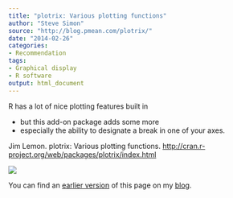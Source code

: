 ```yaml
---
title: "plotrix: Various plotting functions"
author: "Steve Simon"
source: "http://blog.pmean.com/plotrix/"
date: "2014-02-26"
categories:
- Recommendation
tags:
- Graphical display
- R software
output: html_document
---
```


R has a lot of nice plotting features built in
- but this add-on package
adds some more
- especially the ability to designate a break in one of
your axes.

<!---More--->

Jim Lemon. plotrix: Various plotting functions.
<http://cran.r-project.org/web/packages/plotrix/index.html>

![](http://www.pmean.com/new-images/14/plotrix01.png)

You can find an [earlier version][sim1] of this page on my [blog][sim2].

[sim1]: http://blog.pmean.com/plotrix/
[sim2]: http://blog.pmean.com